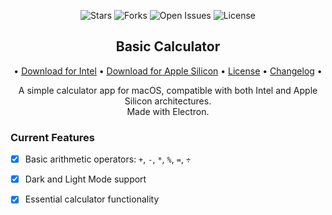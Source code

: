 <p align="center">
  <img src="https://img.shields.io/github/stars/problaze20/Basic-Calculator?style=social" alt="Stars" />
  <img src="https://img.shields.io/github/forks/problaze20/Basic-Calculator?style=social" alt="Forks" />
  <img src="https://img.shields.io/github/issues/problaze20/Basic-Calculator" alt="Open Issues" />
  <img src="https://img.shields.io/github/license/problaze20/Basic-Calculator" alt="License" />
</p>

<h2 align="center">Basic Calculator</h2>

<p align="center">
  • <a href="https://github.com/problaze20/Basic-Calculator/releases/tag/intel-v1.0.0">Download for Intel</a> •
  <a href="https://github.com/problaze20/Basic-Calculator/releases/tag/apple-silicon-v1.0.0">Download for Apple Silicon</a> •
  <a href="https://github.com/problaze20/Basic-Calculator/blob/main/LICENSE">License</a> •
  <a href="https://github.com/problaze20/Basic-Calculator/blob/main/CHANGELOG.md">Changelog</a> •
</p>

<p align="center">
  A simple calculator app for macOS, compatible with both Intel and Apple Silicon architectures.<br>
  Made with Electron.
</p>

### Current Features

- [x] Basic arithmetic operators: `+`, `-`, `*`, `%`, `=`, `÷`
- [x] Dark and Light Mode support
- [x] Essential calculator functionality

